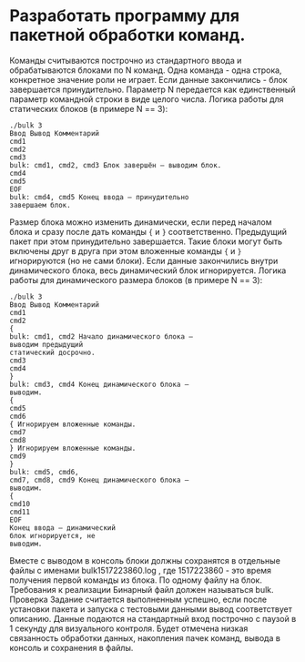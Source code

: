 # Разработать программу для пакетной обработки команд.

Команды считываются построчно из стандартного ввода и обрабатываются блоками по N команд.
Одна команда - одна строка, конкретное значение роли не играет. Если данные закончились - блок
завершается принудительно. Параметр N передается как единственный параметр командной
строки в виде целого числа.
Логика работы для статических блоков (в примере N == 3):

    ./bulk 3
    Ввод Вывод Комментарий
    cmd1
    cmd2
    cmd3
    bulk: cmd1, cmd2, cmd3 Блок завершён – выводим блок.
    cmd4
    cmd5
    EOF
    bulk: cmd4, cmd5 Конец ввода – принудительно
    завершаем блок.
    
Размер блока можно изменить динамически, если перед началом блока и сразу после дать
команды `{` и `}` соответственно. Предыдущий пакет при этом принудительно завершается. Такие
блоки могут быть включены друг в друга при этом вложенные команды `{` и `}` игнорируются (но не
сами блоки). Если данные закончились внутри динамического блока, весь динамический блок
игнорируется.
Логика работы для динамического размера блоков (в примере N == 3):

    ./bulk 3
    Ввод Вывод Комментарий
    cmd1
    cmd2
    {
    bulk: cmd1, cmd2 Начало динамического блока –
    выводим предыдущий
    статический досрочно.
    cmd3
    cmd4
    }
    bulk: cmd3, cmd4 Конец динамического блока –
    выводим.
    {
    cmd5
    cmd6
    { Игнорируем вложенные команды.
    cmd7
    cmd8
    } Игнорируем вложенные команды.
    cmd9
    }
    bulk: cmd5, cmd6,
    cmd7, cmd8, cmd9 Конец динамического блока –
    выводим.
    {
    cmd10
    cmd11
    EOF
    Конец ввода – динамический
    блок игнорируется, не
    выводим.
    
Вместе с выводом в консоль блоки должны сохранятся в отдельные файлы с именами
bulk1517223860.log , где 1517223860 - это время получения первой команды из блока. По одному
файлу на блок.
Требования к реализации
Бинарный файл должен называться bulk.
Проверка
Задание считается выполненным успешно, если после установки пакета и запуска с тестовыми
данными вывод соответствует описанию. Данные подаются на стандартный вход построчно с
паузой в 1 секунду для визуального контроля.
Будет отмечена низкая связанность обработки данных, накопления пачек команд, вывода в
консоль и сохранения в файлы.
